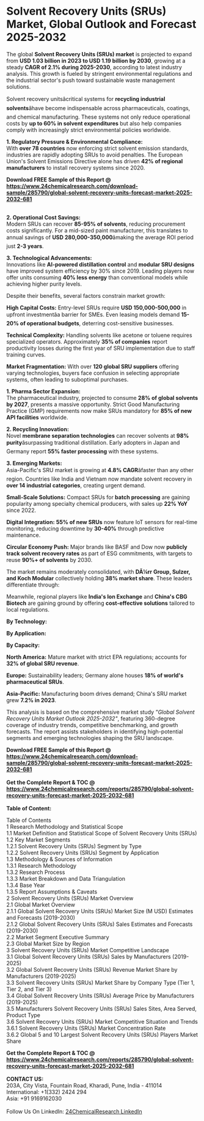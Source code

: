 <h1>Solvent Recovery Units (SRUs) Market, Global Outlook and Forecast 2025-2032</h1><p>The global <strong>Solvent Recovery Units (SRUs) market</strong> is projected to expand from <strong>USD 1.03 billion in 2023 to USD 1.19 billion by 2030</strong>, growing at a steady <strong>CAGR of 2.1% during 2025-2030</strong>, according to latest industry analysis. This growth is fueled by stringent environmental regulations and the industrial sector's push toward sustainable waste management solutions.</p><p>Solvent recovery unitsâcritical systems for <strong>recycling industrial solvents</strong>âhave become indispensable across pharmaceuticals, coatings, and chemical manufacturing. These systems not only reduce operational costs by <strong>up to 60% in solvent expenditures</strong> but also help companies comply with increasingly strict environmental policies worldwide.</p><p><strong>1. Regulatory Pressure &amp; Environmental Compliance:</strong><br>
With <strong>over 78 countries</strong> now enforcing strict solvent emission standards, industries are rapidly adopting SRUs to avoid penalties. The European Union's Solvent Emissions Directive alone has driven <strong>42% of regional manufacturers</strong> to install recovery systems since 2020.</p><div><b>Download FREE Sample of this Report @ 
            <a href="https://www.24chemicalresearch.com/download-sample/285790/global-solvent-recovery-units-forecast-market-2025-2032-681">
            https://www.24chemicalresearch.com/download-sample/285790/global-solvent-recovery-units-forecast-market-2025-2032-681</a></b></div><br><p><strong>2. Operational Cost Savings:</strong><br>
Modern SRUs can recover <strong>85-95% of solvents</strong>, reducing procurement costs significantly. For a mid-sized paint manufacturer, this translates to annual savings of <strong>USD 280,000-350,000</strong>âmaking the average ROI period just <strong>2-3 years</strong>.</p><p><strong>3. Technological Advancements:</strong><br>
Innovations like <strong>AI-powered distillation control</strong> and <strong>modular SRU designs</strong> have improved system efficiency by 30% since 2019. Leading players now offer units consuming <strong>40% less energy</strong> than conventional models while achieving higher purity levels.</p><p>Despite their benefits, several factors constrain market growth:</p><p><strong>High Capital Costs:</strong> Entry-level SRUs require <strong>USD 150,000-500,000</strong> in upfront investmentâa barrier for SMEs. Even leasing models demand <strong>15-20% of operational budgets</strong>, deterring cost-sensitive businesses.</p><p><strong>Technical Complexity:</strong> Handling solvents like acetone or toluene requires specialized operators. Approximately <strong>35% of companies</strong> report productivity losses during the first year of SRU implementation due to staff training curves.</p><p><strong>Market Fragmentation:</strong> With over <strong>120 global SRU suppliers</strong> offering varying technologies, buyers face confusion in selecting appropriate systems, often leading to suboptimal purchases.</p><p><strong>1. Pharma Sector Expansion:</strong><br>
The pharmaceutical industry, projected to consume <strong>28% of global solvents by 2027</strong>, presents a massive opportunity. Strict Good Manufacturing Practice (GMP) requirements now make SRUs mandatory for <strong>85% of new API facilities</strong> worldwide.</p><p><strong>2. Recycling Innovation:</strong><br>
Novel <strong>membrane separation technologies</strong> can recover solvents at <strong>98% purity</strong>âsurpassing traditional distillation. Early adopters in Japan and Germany report <strong>55% faster processing</strong> with these systems.</p><p><strong>3. Emerging Markets:</strong><br>
Asia-Pacific's SRU market is growing at <strong>4.8% CAGR</strong>âfaster than any other region. Countries like India and Vietnam now mandate solvent recovery in <strong>over 14 industrial categories</strong>, creating urgent demand.</p><p><strong>Small-Scale Solutions:</strong> Compact SRUs for <strong>batch processing</strong> are gaining popularity among specialty chemical producers, with sales up <strong>22% YoY</strong> since 2022.</p><p><strong>Digital Integration:</strong> <strong>55% of new SRUs</strong> now feature IoT sensors for real-time monitoring, reducing downtime by <strong>30-40%</strong> through predictive maintenance.</p><p><strong>Circular Economy Push:</strong> Major brands like BASF and Dow now <strong>publicly track solvent recovery rates</strong> as part of ESG commitments, with targets to reuse <strong>90%+ of solvents</strong> by 2030.</p><p>The market remains moderately consolidated, with <strong>DÃ¼rr Group, Sulzer, and Koch Modular</strong> collectively holding <strong>38% market share</strong>. These leaders differentiate through:</p><p>Meanwhile, regional players like <strong>India's Ion Exchange</strong> and <strong>China's CBG Biotech</strong> are gaining ground by offering <strong>cost-effective solutions</strong> tailored to local regulations.</p><p><strong>By Technology:</strong></p><p><strong>By Application:</strong></p><p><strong>By Capacity:</strong></p><p><strong>North America:</strong> Mature market with strict EPA regulations; accounts for <strong>32% of global SRU revenue</strong>.</p><p><strong>Europe:</strong> Sustainability leaders; Germany alone houses <strong>18% of world's pharmaceutical SRUs</strong>.</p><p><strong>Asia-Pacific:</strong> Manufacturing boom drives demand; China's SRU market grew <strong>7.2% in 2023</strong>.</p><p>This analysis is based on the comprehensive market study <em>"Global Solvent Recovery Units Market Outlook 2025-2032"</em>, featuring 360-degree coverage of industry trends, competitive benchmarking, and growth forecasts. The report assists stakeholders in identifying high-potential segments and emerging technologies shaping the SRU landscape.</p><div><b>Download FREE Sample of this Report @ 
            <a href="https://www.24chemicalresearch.com/download-sample/285790/global-solvent-recovery-units-forecast-market-2025-2032-681">
            https://www.24chemicalresearch.com/download-sample/285790/global-solvent-recovery-units-forecast-market-2025-2032-681</a></b></div><br><div><b>Get the Complete Report & TOC @ 
            <a href="https://www.24chemicalresearch.com/reports/285790/global-solvent-recovery-units-forecast-market-2025-2032-681">
            https://www.24chemicalresearch.com/reports/285790/global-solvent-recovery-units-forecast-market-2025-2032-681</a></b></div><br>
            <b>Table of Content:</b><p>Table of Contents<br />
1 Research Methodology and Statistical Scope<br />
1.1 Market Definition and Statistical Scope of Solvent Recovery Units (SRUs)<br />
1.2 Key Market Segments<br />
1.2.1 Solvent Recovery Units (SRUs) Segment by Type<br />
1.2.2 Solvent Recovery Units (SRUs) Segment by Application<br />
1.3 Methodology & Sources of Information<br />
1.3.1 Research Methodology<br />
1.3.2 Research Process<br />
1.3.3 Market Breakdown and Data Triangulation<br />
1.3.4 Base Year<br />
1.3.5 Report Assumptions & Caveats<br />
2 Solvent Recovery Units (SRUs) Market Overview<br />
2.1 Global Market Overview<br />
2.1.1 Global Solvent Recovery Units (SRUs) Market Size (M USD) Estimates and Forecasts (2019-2030)<br />
2.1.2 Global Solvent Recovery Units (SRUs) Sales Estimates and Forecasts (2019-2030)<br />
2.2 Market Segment Executive Summary<br />
2.3 Global Market Size by Region<br />
3 Solvent Recovery Units (SRUs) Market Competitive Landscape<br />
3.1 Global Solvent Recovery Units (SRUs) Sales by Manufacturers (2019-2025)<br />
3.2 Global Solvent Recovery Units (SRUs) Revenue Market Share by Manufacturers (2019-2025)<br />
3.3 Solvent Recovery Units (SRUs) Market Share by Company Type (Tier 1, Tier 2, and Tier 3)<br />
3.4 Global Solvent Recovery Units (SRUs) Average Price by Manufacturers (2019-2025)<br />
3.5 Manufacturers Solvent Recovery Units (SRUs) Sales Sites, Area Served, Product Type<br />
3.6 Solvent Recovery Units (SRUs) Market Competitive Situation and Trends<br />
3.6.1 Solvent Recovery Units (SRUs) Market Concentration Rate<br />
3.6.2 Global 5 and 10 Largest Solvent Recovery Units (SRUs) Players Market Share </p><div><b>Get the Complete Report & TOC @ 
            <a href="https://www.24chemicalresearch.com/reports/285790/global-solvent-recovery-units-forecast-market-2025-2032-681">
            https://www.24chemicalresearch.com/reports/285790/global-solvent-recovery-units-forecast-market-2025-2032-681</a></b></div><br><b>CONTACT US:</b><br>
            203A, City Vista, Fountain Road, Kharadi, Pune, India - 411014<br>
            International: +1(332) 2424 294<br>
            Asia: +91 9169162030 <br><br>
            Follow Us On LinkedIn: <a href="https://www.linkedin.com/company/24chemicalresearch/">24ChemicalResearch LinkedIn</a>